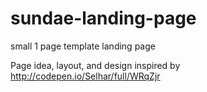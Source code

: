 # sundae-landing-page
small 1 page template landing page 

Page idea, layout, and design inspired by http://codepen.io/Selhar/full/WRqZjr

